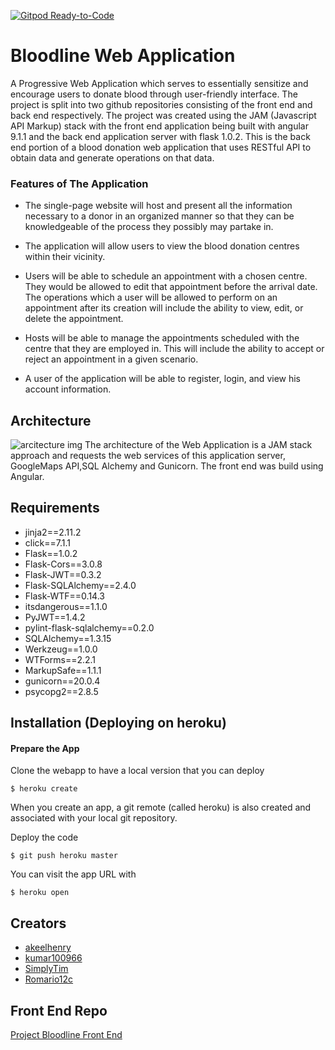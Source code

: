 [![Gitpod Ready-to-Code](https://img.shields.io/badge/Gitpod-Ready--to--Code-blue?logo=gitpod)](https://gitpod.io/#https://github.com/SimplyTim/Bloodline-Web-App) 

# Bloodline Web Application
A Progressive Web Application which serves to essentially sensitize and encourage users to donate blood through user-friendly interface. The project is split into two github repositories consisting of the front end and back end respectively. The project was created using the JAM (Javascript API Markup) stack with the front end application being built with angular 9.1.1 and the back end application server with flask 1.0.2. This is the back end portion of a blood donation web application that uses RESTful API to obtain data and generate operations on that data. 

### Features of The Application

* The single-page website will host and present all the information necessary to a donor in an organized manner so that they can be knowledgeable of the process they possibly may partake in. 

* The application will allow users to view the blood donation centres within their vicinity.

* Users will be able to schedule an appointment with a chosen centre. They would be allowed to edit that appointment before the arrival date. The operations which a user will be allowed to perform on an appointment after its creation will include the ability to view, edit, or delete the appointment. 

* Hosts will be able to manage the appointments scheduled with the centre that they are employed in. This will include the ability to accept or reject an appointment in a given scenario. 

* A user of the application will be able to register, login,  and view his account information.

## Architecture
![arcitecture img](https://ibb.co/KwbZpj2)
The architecture of the Web Application is a JAM stack approach and requests the web services of this application server, GoogleMaps API,SQL Alchemy and Gunicorn. The front end was build using Angular.


## Requirements
* jinja2==2.11.2
* click==7.1.1
* Flask==1.0.2
* Flask-Cors==3.0.8
* Flask-JWT==0.3.2
* Flask-SQLAlchemy==2.4.0
* Flask-WTF==0.14.3
* itsdangerous==1.1.0
* PyJWT==1.4.2
* pylint-flask-sqlalchemy==0.2.0
* SQLAlchemy==1.3.15
* Werkzeug==1.0.0
* WTForms==2.2.1
* MarkupSafe==1.1.1
* gunicorn==20.0.4
* psycopg2==2.8.5

## Installation (Deploying on heroku)
#### Prepare the App
Clone the webapp to have a local version that you can deploy
```
$ heroku create
```
When you create an app, a git remote (called heroku) is also created and associated with your local git repository.

Deploy the code
```
$ git push heroku master
```
You can visit the app URL with 
```
$ heroku open
```



## Creators
* [akeelhenry](https://github.com/akeelhenry)
* [kumar100966](https://github.com/kumar100966)
* [SimplyTim](https://github.com/SimplyTim)
* [Romario12c](https://github.com/Romario12c)


## Front End Repo
[Project Bloodline Front End](https://github.com/kumar100966/BloodLine)
